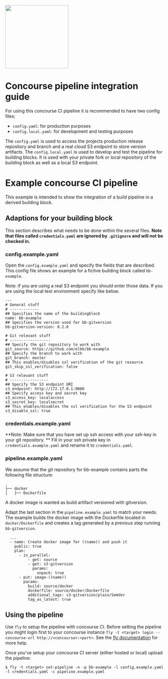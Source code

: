 <img src="https://raw.githubusercontent.com/elbb/bb-buildingblock/master/.assets/logo.png" height="200">

# Concourse pipeline integration guide

For using this concourse CI pipeline it is recommended to have two config files:

-   `config.yaml`: for production purposes
-   `config.local.yaml`: for development and testing purposes

The `config.yaml` is used to access the projects production release repository and branch and a real cloud S3 endpoint to store version artifacts.
The `config.local.yaml` is used to develop and test the pipeline for building blocks. It is used with your private fork or local repository of the building block as well as a local S3 endpoint.

# Example concourse CI pipeline

This example is intended to show the integration of a build pipeline in a derived building block.

## Adaptions for your building block

This section describes what needs to be done within the several files. 
**Note that files called `credentials.yaml` are ignored by `.gitignore` and will not be checked in.**

### config.example.yaml

Open the `config.example.yaml` and specify the fields that are described.
This config file shows an example for a fictive building block called `bb-example`.

Note: if you are using a real S3 endpoint you should enter those data. If you are using the local test environment specify like below.

    ---
    # General stuff
    # -------------
    ## Specifies the name of the buildingblock
    name: bb-example
    ## Specifies the version used for bb-gitversion
    bb-gitversion-version: 0.2.0

    # Git relevant stuff
    # ------------------
    ## Specify the git repository to work with
    git_source: https://github.com/elbb/bb-example
    ## Specify the branch to work with
    git_branch: master
    ## This enables/disables ssl verification of the git resource
    git_skip_ssl_verification: false

    # S3 relevant stuff
    # -----------------
    ## Specify the S3 endpoint URI
    s3_endpoint: http://172.17.0.1:9000
    ## Specify access key and secret key
    s3_access_key: localaccess
    s3_secret_key: localsecret
    ## This enables/disables the ssl verification for the S3 endpoint
    s3_disable_ssl: true

### credentials.example.yaml

**Note: Make sure that you have set up ssh access with your ssh-key in your git repository. **
Fill in your ssh private key in `credentials.example.yaml` and rename it to `credentials.yaml`.

### pipeline.example.yaml

We assume that the git repository for bb-example contains parts the following file structure:

    .
    ├── docker
    |   ├── Dockerfile

A docker image is wanted as build artifact versioned with gitversion.

Adapt the last section in the `pipeline.example.yaml` to match your needs. 
The example builds the docker image with the Dockerfile located in `docker/Dockerfile` and creates a tag generated by a previous step running `bb-gitversion`.

      ...
      - name: Create docker image for ((name)) and push it
        public: true
        plan:
          - in_parallel:
              - get: source
              - get: s3-gitversion
                params:
                  unpack: true
          - put: image-((name))
            params:
              build: source/docker
              dockerfile: source/docker/Dockerfile
              additional_tags: s3-gitversion/plain/SemVer
              tag_as_latest: true

## Using the pipeline

Use `fly` to setup the pipeline with concourse CI.
Before setting the pipeline you might login first to your concourse instance `fly -t <target> login --concourse-url http://<concourse>:<port>`. See the [fly documentation](https://concourse-ci.org/fly.html) for more help.

Once you've setup your concourse CI server (either hosted or local) upload the pipeline:

    $ fly -t <target> set-pipeline -n -p bb-example -l config.example.yaml -l credentials.yaml -c pipeline.example.yaml

